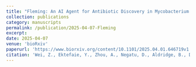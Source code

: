```yaml
---
title: "Fleming: An AI Agent for Antibiotic Discovery in Mycobacterium tuberculosis"
collection: publications
category: manuscripts
permalink: /publication/2025-04-07-Fleming
excerpt: 
date: 2025-04-07
venue: 'bioRxiv'
paperurl: 'https://www.biorxiv.org/content/10.1101/2025.04.01.646719v1.abstract'
citation: 'Wei, Z., Ektefaie, Y., Zhou, A., Negatu, D., Aldridge, B., Dick, T., Skarlinski, M., White, A. D., Rodriques, S., Krieger, I., Sacchettini, J., & Zitnik, M. (n.d.). Fleming: An AI Agent for Antibiotic Discovery in Mycobacterium tuberculosis.'
---
```


